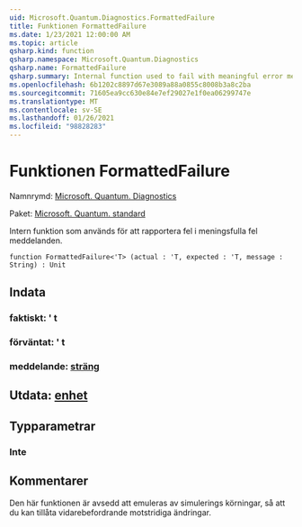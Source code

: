 ```yaml
---
uid: Microsoft.Quantum.Diagnostics.FormattedFailure
title: Funktionen FormattedFailure
ms.date: 1/23/2021 12:00:00 AM
ms.topic: article
qsharp.kind: function
qsharp.namespace: Microsoft.Quantum.Diagnostics
qsharp.name: FormattedFailure
qsharp.summary: Internal function used to fail with meaningful error messages.
ms.openlocfilehash: 6b1202c8897d67e3089a88a0855c8008b3a8c2ba
ms.sourcegitcommit: 71605ea9cc630e84e7ef29027e1f0ea06299747e
ms.translationtype: MT
ms.contentlocale: sv-SE
ms.lasthandoff: 01/26/2021
ms.locfileid: "98828283"
---
```

# <a name="formattedfailure-function"></a>Funktionen FormattedFailure

Namnrymd: [Microsoft. Quantum. Diagnostics](xref:Microsoft.Quantum.Diagnostics)

Paket: [Microsoft. Quantum. standard](https://nuget.org/packages/Microsoft.Quantum.Standard)


Intern funktion som används för att rapportera fel i meningsfulla fel meddelanden.

```qsharp
function FormattedFailure<'T> (actual : 'T, expected : 'T, message : String) : Unit
```


## <a name="input"></a>Indata

### <a name="actual--t"></a>faktiskt: ' t




### <a name="expected--t"></a>förväntat: ' t




### <a name="message--string"></a>meddelande: [sträng](xref:microsoft.quantum.lang-ref.string)





## <a name="output--unit"></a>Utdata: [enhet](xref:microsoft.quantum.lang-ref.unit)



## <a name="type-parameters"></a>Typparametrar

### <a name="t"></a>Inte



## <a name="remarks"></a>Kommentarer

Den här funktionen är avsedd att emuleras av simulerings körningar, så att du kan tillåta vidarebefordrande motstridiga ändringar.